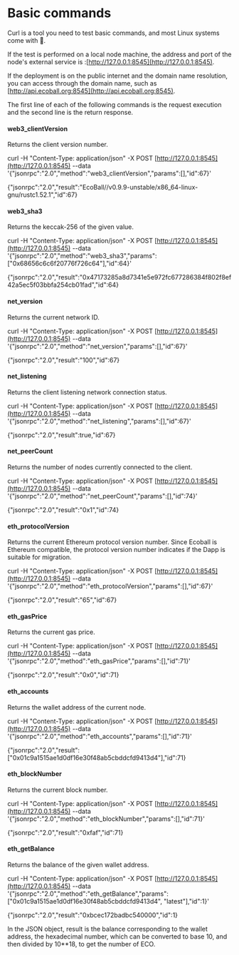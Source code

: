 # Basic commands

Curl is a tool you need to test basic commands, and most Linux systems come with .

If the test is performed on a local node machine, the address and port of the node's external service is :[http://127.0.0.1:8545](http://127.0.0.1:8545).

If the deployment is on the public internet and the domain name resolution, you can access through the domain name, such as [http://api.ecoball.org:8545](http://api.ecoball.org:8545).

The first line of each of the following commands is the request execution and the second line is the return response.

#### web3\_clientVersion <a href="#web-3-_clientversion" id="web-3-_clientversion"></a>

Returns the client version number.

curl -H "Content-Type: application/json" -X POST [http://127.0.0.1:8545](http://127.0.0.1:8545) --data '{"jsonrpc":"2.0","method":"web3\_clientVersion","params":\[],"id":67}'

{"jsonrpc":"2.0","result":"EcoBall//v0.9.9-unstable/x86\_64-linux-gnu/rustc1.52.1","id":67}

#### web3\_sha3 <a href="#web-3-_sha3" id="web-3-_sha3"></a>

Returns the keccak-256 of the given value.

curl -H "Content-Type: application/json" -X POST [http://127.0.0.1:8545](http://127.0.0.1:8545) --data '{"jsonrpc":"2.0","method":"web3\_sha3","params":\["0x68656c6c6f20776f726c64"],"id":64}'

{"jsonrpc":"2.0","result":"0x47173285a8d7341e5e972fc677286384f802f8ef42a5ec5f03bbfa254cb01fad","id":64}

#### net\_version <a href="#net_version" id="net_version"></a>

Returns the current network ID.

curl -H "Content-Type: application/json" -X POST [http://127.0.0.1:8545](http://127.0.0.1:8545) --data '{"jsonrpc":"2.0","method":"net\_version","params":\[],"id":67}'

{"jsonrpc":"2.0","result":"100","id":67}

#### net\_listening <a href="#net_listening" id="net_listening"></a>

Returns the client listening network connection status.

curl -H "Content-Type: application/json" -X POST [http://127.0.0.1:8545](http://127.0.0.1:8545) --data '{"jsonrpc":"2.0","method":"net\_listening","params":\[],"id":67}'

{"jsonrpc":"2.0","result":true,"id":67}

#### net\_peerCount <a href="#net_peercount" id="net_peercount"></a>

Returns the number of nodes currently connected to the client.

curl -H "Content-Type: application/json" -X POST [http://127.0.0.1:8545](http://127.0.0.1:8545) --data '{"jsonrpc":"2.0","method":"net\_peerCount","params":\[],"id":74}'

{"jsonrpc":"2.0","result":"0x1","id":74}

#### eth\_protocolVersion <a href="#eth_protocolversion" id="eth_protocolversion"></a>

Returns the current Ethereum protocol version number. Since Ecoball is Ethereum compatible, the protocol version number indicates if the Dapp is suitable for migration.

curl -H "Content-Type: application/json" -X POST [http://127.0.0.1:8545](http://127.0.0.1:8545) --data '{"jsonrpc":"2.0","method":"eth\_protocolVersion","params":\[],"id":67}'

{"jsonrpc":"2.0","result":"65","id":67}

#### eth\_gasPrice <a href="#eth_gasprice" id="eth_gasprice"></a>

Returns the current gas price.

curl -H "Content-Type: application/json" -X POST [http://127.0.0.1:8545](http://127.0.0.1:8545) --data '{"jsonrpc":"2.0","method":"eth\_gasPrice","params":\[],"id":71}'

{"jsonrpc":"2.0","result":"0x0","id":71}

#### eth\_accounts <a href="#eth_accounts" id="eth_accounts"></a>

Returns the wallet address of the current node.

curl -H "Content-Type: application/json" -X POST [http://127.0.0.1:8545](http://127.0.0.1:8545) --data '{"jsonrpc":"2.0","method":"eth\_accounts","params":\[],"id":71}'

{"jsonrpc":"2.0","result":\["0x01c9a1515ae1d0df16e30f48ab5cbddcfd9413d4"],"id":71}

#### eth\_blockNumber <a href="#eth_blocknumber" id="eth_blocknumber"></a>

Returns the current block number.

curl -H "Content-Type: application/json" -X POST [http://127.0.0.1:8545](http://127.0.0.1:8545) --data '{"jsonrpc":"2.0","method":"eth\_blockNumber","params":\[],"id":71}'

{"jsonrpc":"2.0","result":"0xfaf","id":71}

#### eth\_getBalance <a href="#eth_getbalance" id="eth_getbalance"></a>

Returns the balance of the given wallet address.

curl -H "Content-Type: application/json" -X POST [http://127.0.0.1:8545](http://127.0.0.1:8545) --data '{"jsonrpc":"2.0","method":"eth\_getBalance","params":\["0x01c9a1515ae1d0df16e30f48ab5cbddcfd9413d4", "latest"],"id":1}'

{"jsonrpc":"2.0","result":"0xbcec172badbc540000","id":1}

In the JSON object, result is the balance corresponding to the wallet address, the hexadecimal number, which can be converted to base 10, and then divided by 10\*\*18, to get the number of ECO.
